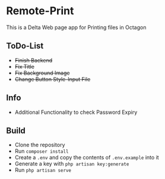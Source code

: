Remote-Print
============
This is a Delta Web page app for Printing files in Octagon

ToDo-List
---------
* ~~Finish Backend~~
* ~~Fix Title~~
* ~~Fix Background Image~~
* ~~Change Button Style-Input File~~

Info
----
* Additional Functionality to check Password Expiry


Build
-----
* Clone the repository
* Run `composer install`
* Create a `.env` and copy the contents of `.env.example` into it
* Generate a key with `php artisan key:generate`
* Run `php artisan serve`